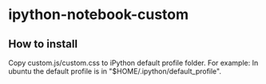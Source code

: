 # ipython-notebook-custom

## How to install
Copy custom.js/custom.css to iPython default profile folder. For example: In ubuntu the default profile is in "$HOME/.ipython/default_profile".